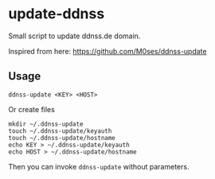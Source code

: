 # update-ddnss

Small script to update ddnss.de domain.

Inspired from here:
https://github.com/M0ses/ddnss-update

## Usage
```
ddnss-update <KEY> <HOST>
```
Or create files
```
mkdir ~/.ddnss-update
touch ~/.ddnss-update/keyauth
touch ~/.ddnss-update/hostname
echo KEY > ~/.ddnss-update/keyauth
echo HOST > ~/.ddnss-update/hostname
```
Then you can invoke `ddnss-update` without parameters.